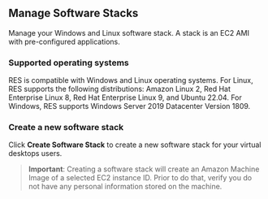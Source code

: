 ## Manage Software Stacks

Manage your Windows and Linux software stack. A stack is an EC2 AMI with pre-configured applications.

### Supported operating systems

RES is compatible with Windows and Linux operating systems. For Linux, RES supports the following distributions: Amazon Linux 2, Red Hat Enterprise Linux 8, Red Hat Enterprise Linux 9, and Ubuntu 22.04. For Windows, RES supports Windows Server 2019 Datacenter Version 1809.

### Create a new software stack

Click **Create Software Stack** to create a new software stack for your virtual desktops users.

> **Important**: Creating a software stack will create an Amazon Machine Image of a selected EC2 instance ID. Prior to do that, verify you do not have any personal information stored on the machine.
